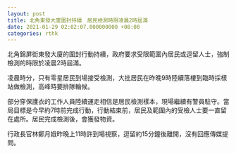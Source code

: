 ```yaml
---
layout: post
title: 北角東發大廈圍封持續　居民檢測時限凌晨2時屆滿
date: 2021-01-29 02:02:07.000000000 +08:00
categories: rthk
---
```


北角錦屏街東發大廈的圍封行動持續，政府要求受限範圍內居民或逗留人士，強制檢測的時限於凌晨2時屆滿。

凌晨時分，只有零星居民到場接受檢測，大批居民在昨晚9時陸續落樓到臨時採樣站做檢測，高峰時要排隊輪候。

部分穿保護衣的工作人員陸續運走相信是居民檢測樣本，現場繼續有警員駐守。當局目標是今早約7時前完成行動，行動結束前，居民及範圍內的受檢人士要一直留在處所。居民完成檢測後，會獲發物資。

行政長官林鄭月娥昨晚上11時許到場視察，逗留約15分鐘後離開，沒有回應傳媒提問。
